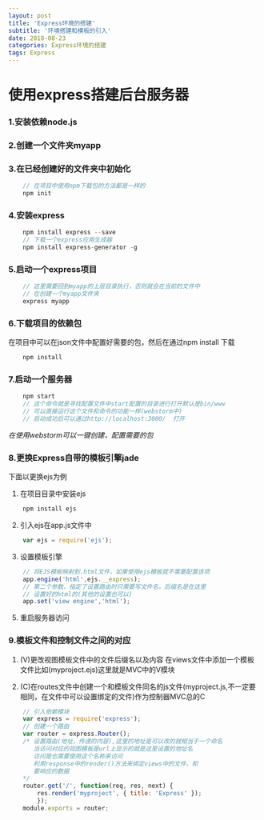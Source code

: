 ```yaml
---
layout: post
title: 'Express环境的搭建'
subtitle: '环境搭建和模板的引入'
date: 2018-08-23
categories: Express环境的搭建
tags: Express 
---
```



# 使用express搭建后台服务器

### 1.安装依赖node.js
### 2.创建一个文件夹myapp
### 3.在已经创建好的文件夹中初始化

```javascript
	// 在项目中使用npm下载包的方法都是一样的
	npm init
```
### 4.安装express 

```javascript
	npm install express --save 
	// 下载一个express应用生成器
	npm install express-generator -g
```
### 5.启动一个express项目

```javascript
	// 这里需要回到myapp的上层目录执行，否则就会在当前的文件中
	// 在创建一个myapp文件夹
	express myapp
```
### 6.下载项目的依赖包
在项目中可以在json文件中配置好需要的包，然后在通过npm install 下载
```javascript
	npm install
```
### 7.启动一个服务器
```javascript
	npm start
	// 这个命令就是寻找配置文件中start配置的目录进行打开默认是bin/www
	// 可以直接运行这个文件和命令的功能一样(webstorm中)
	// 启动成功后可以通过http://localhost:3000/  打开
```
*在使用webstorm可以一键创建，配置需要的包*


### 8.更换Express自带的模板引擎jade
下面以更换ejs为例
1. 在项目目录中安装ejs
```javascript
	npm install ejs
```
2. 引入ejs在app.js文件中
```javascript
	var ejs = require('ejs');
```
3. 设置模板引擎

```javascript
	// 将EJS模板映射到.html文件，如果使用ejs模板就不需要配置该项
	app.engine('html',ejs.__express);
	// 第二个参数，指定了设置路由时只需要写文件名，后缀名是在这里
	// 设置好的html的(其他的设置也可以)
	app.set('view engine','html');
```
5. 重启服务器访问

### 9.模板文件和控制文件之间的对应
1. (V)更改视图模板文件中的文件后缀名以及内容
	在views文件中添加一个模板文件比如(myproject.ejs)这里就是MVC中的V模块


2. (C)在routes文件中创建一个和模板文件同名的js文件(myproject.js,不一定要相同，在文件中可以设置绑定的文件)作为控制器MVC总的C

```javascript
	// 引入依赖模块
	var express = require('express');
	// 创建一个路由
	var router = express.Router();
	/* 设置路由(地址，传递的内容),这里的地址是可以改的就相当于一个命名
	   当访问对应的视图模板是url上显示的就是这里设置的地址名
	   访问是也需要使用这个名称来访问
	   利用response中的render()方法来绑定views中的文件，和
	   要响应的数据
	*/ 
	router.get('/', function(req, res, next) {
  		res.render('myproject', { title: 'Express' });
		});
	module.exports = router;

```




